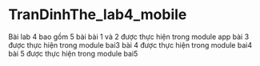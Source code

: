 # TranDinhThe_lab4_mobile

Bài lab 4 bao gồm 5 bài
bài 1 và 2 được thực hiện trong module app
bài 3 được thực hiện trong module bai3
bài 4 được thực hiện trong module bai4
bài 5 được thực hiện trong module bai5

